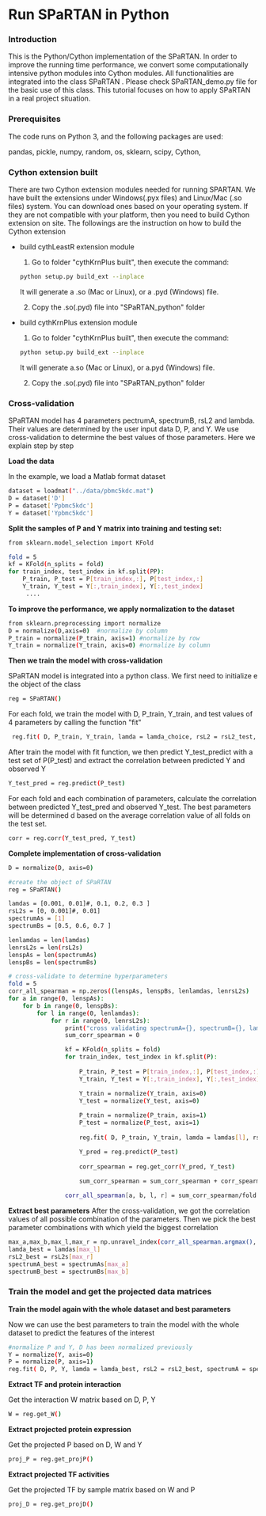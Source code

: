 # Run SPaRTAN in Python

### Introduction
This is the Python/Cython implementation of the SPaRTAN. In order to improve the running time performance, we convert some computationally intensive python modules into Cython modules.  All functionalities are integrated into the class SPaRTAN . Please check SPaRTAN_demo.py file for the basic use of this class. This tutorial focuses on how to apply SPaRTAN in a real project situation.

### Prerequisites
The code runs on Python 3, and the following packages are used:

pandas, pickle, numpy, random, os, sklearn, scipy, Cython, 

### Cython extension built
There are two Cython extension modules needed for running SPARTAN. We have built the extensions under Windows(.pyx files) and Linux/Mac (.so files) system. You can download ones based on your operating system. If they are not compatible with your platform, then you need to build Cython extension on site. The followings are the instruction on how to build the Cython extension

- build cythLeastR extension module 
    
	1. Go to folder "cythKrnPlus built", then execute the command:
	
	```sh
	python setup.py build_ext --inplace
	```
	
	 It will generate a .so (Mac or Linux), or a .pyd (Windows) file. 
	 
	2. Copy the .so(.pyd) file into "SPaRTAN_python" folder
    

- build cythKrnPlus extension module 
    
	1. Go to folder "cythKrnPlus built", then execute the command:
	
	```sh
	python setup.py build_ext --inplace
	```
	 It will generate a.so (Mac or Linux), or a.pyd (Windows) file. 
     
	2. Copy the .so(.pyd) file into "SPaRTAN_python" folder

### Cross-validation
SPaRTAN model has 4 parameters pectrumA, spectrumB, rsL2 and lambda. Their values are determined by the user input data D, P, and Y. We use cross-validation to determine the best values of those parameters. Here we explain step by step

**Load the data**

In the example, we load a Matlab format dataset
```sh
dataset = loadmat("../data/pbmc5kdc.mat")
D = dataset['D']
P = dataset['Ppbmc5kdc']
Y = dataset['Ypbmc5kdc']
```

**Split the samples of P and Y matrix into training and testing set:**

```sh
from sklearn.model_selection import KFold

fold = 5
kf = KFold(n_splits = fold)
for train_index, test_index in kf.split(PP):
    P_train, P_test = P[train_index,:], P[test_index,:]
    Y_train, Y_test = Y[:,train_index], Y[:,test_index]
     ....

```
**To improve the performance, we apply normalization to the dataset**

```sh
from sklearn.preprocessing import normalize
D = normalize(D,axis=0)  #normalize by column
P_train = normalize(P_train, axis=1) #normalize by row
Y_train = normalize(Y_train, axis=0) #normalize by column
```
**Then we train the model with cross-validation**

SPaRTAN model is integrated into a python class. We first need to initialize e the object of the class

```sh
reg = SPaRTAN()
```
For each fold, we train the model with D, P_train, Y_train, and test values of 4 parameters by calling the function "fit" 

```sh
 reg.fit( D, P_train, Y_train, lamda = lamda_choice, rsL2 = rsL2_test, spectrumA = spectrumA_test, pectrumB = spectrumB_test)
```

After train the model with fit function, we then predict Y_test_predict with a test set of P(P_test) and extract the correlation between predicted Y and observed Y 
```sh
Y_test_pred = reg.predict(P_test)
```
For each fold and each combination of parameters, calculate the correlation between predicted Y_test_pred and observed Y_test. The best parameters will be determined d based on the average correlation  value of all folds on the test set.
```sh
corr = reg.corr(Y_test_pred, Y_test)
```
**Complete implementation  of cross-validation**
```sh
D = normalize(D, axis=0)

#create the object of SPaRTAN
reg = SPaRTAN()

lamdas = [0.001, 0.01]#, 0.1, 0.2, 0.3 ]
rsL2s = [0, 0.001]#, 0.01]
spectrumAs = [1]
spectrumBs = [0.5, 0.6, 0.7 ]

lenlamdas = len(lamdas)
lenrsL2s = len(rsL2s)
lenspAs = len(spectrumAs)
lenspBs = len(spectrumBs)

# cross-validate to determine hyperparameters
fold = 5
corr_all_spearman = np.zeros((lenspAs, lenspBs, lenlamdas, lenrsL2s)   ) 
for a in range(0, lenspAs):
    for b in range(0, lenspBs):
        for l in range(0, lenlamdas):
            for r in range(0, lenrsL2s):
                print("cross validating spectrumA={}, spectrumB={}, lambda={}, rsL2={}".format(spectrumAs[a], spectrumBs[b], lamdas[l], rsL2s[r]))
                sum_corr_spearman = 0

                kf = KFold(n_splits = fold)
                for train_index, test_index in kf.split(P):
                         
                    P_train, P_test = P[train_index,:], P[test_index,:]
                    Y_train, Y_test = Y[:,train_index], Y[:,test_index]

                    Y_train = normalize(Y_train, axis=0)
                    Y_test = normalize(Y_test, axis=0)
						
                    P_train = normalize(P_train, axis=1)
                    P_test = normalize(P_test, axis=1)
	
                    reg.fit( D, P_train, Y_train, lamda = lamdas[l], rsL2 = rsL2s[r], spectrumA = spectrumAs[a], spectrumB = spectrumBs[b]  )

                    Y_pred = reg.predict(P_test)
	
                    corr_spearman = reg.get_corr(Y_pred, Y_test)
                    
                    sum_corr_spearman = sum_corr_spearman + corr_spearman

                corr_all_spearman[a, b, l, r] = sum_corr_spearman/fold
```
**Extract best parameters**
After the cross-validation, we got the correlation values of all possible combination of the parameters. Then we pick the best parameter combinations with which yield the biggest correlation

```sh
max_a,max_b,max_l,max_r = np.unravel_index(corr_all_spearman.argmax(), corr_all_spearman.shape)
lamda_best = lamdas[max_l]
rsL2_best = rsL2s[max_r]
spectrumA_best = spectrumAs[max_a]
spectrumB_best = spectrumBs[max_b]
```
### Train the model and get the projected data matrices
**Train the model again with the whole dataset and best parameters**

Now we can use the best parameters to train the model with the whole dataset to predict the features of the interest
```sh
#normalize P and Y, D has been normalized previously
Y = normalize(Y, axis=0)
P = normalize(P, axis=1)
reg.fit( D, P, Y, lamda = lamda_best, rsL2 = rsL2_best, spectrumA = spectrumA_best, spectrumB = spectrumB_best  )
```

**Extract TF and protein interaction**

Get the interaction W matrix based on D, P, Y
```sh
W = reg.get_W()
```
**Extract projected protein expression**

Get the projected P based on D, W and Y
```sh
proj_P = reg.get_projP()
```
**Extract projected TF activities**

Get the projected TF by sample matrix based on W and P
```sh
proj_D = reg.get_projD()
```
